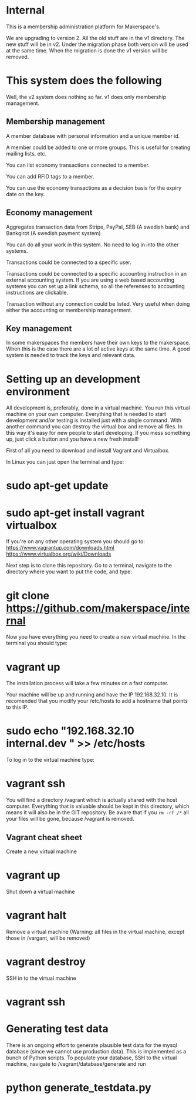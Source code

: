 Internal
========
This is a membership administration platform for Makerspace's.

We are upgrading to version 2. All the old stuff are in the v1 directory. The new stuff will be in v2. Under the migration phase both version will be used at the same time. When the migration is done the v1 version will be removed.


This system does the following
==============================
Well, the v2 system does nothing so far. v1 does only membership management.

Membership management
---------------------
A member database with personal information and a unique member id.

A member could be added to one or more groups. This is useful for creating mailing lists, etc.

You can list economy transactions connected to a member.

You can add RFID tags to a member.

You can use the economy transactions as a decision basis for the expiry date on the key.


Economy management
------------------
Aggregates transaction data from Stripe, PayPal, SEB (A swedish bank) and Bankgirot (A swedish payment system)

You can do all your work in this system. No need to log in into the other systems.

Transactions could be connected to a specific user.

Transactions could be connected to a specific accounting instruction in an external accounting system. If you are using a web based accounting systems you can set up a link schema, so all the referenses to accounting instructions are clickable.

Transaction without any connection could be listed. Very useful when doing either the accounting or membership managerment.


Key management
--------------
In some makerspaces the members have their own keys to the makerspace. When this is the case there are a lot of active keys at the same time. A good system is needed to track the keys and relevant data.

Setting up an development environment
=====================================
All development is, preferably, done in a virtual machine. You run this virtual machine on your own computer. Everything that is needed to start development and/or testing is installed just with a single command. With another command you can destroy the virtual box and remove all files. In this way it's easy for new people to start developing. If you mess something up, just click a button and you have a new fresh install!

First of all you need to download and install Vagrant and Virtualbox.

In Linux you can just open the terminal and type:
# sudo apt-get update
# sudo apt-get install vagrant virtualbox

If you're on any other operating system you should go to:
https://www.vagrantup.com/downloads.html
https://www.virtualbox.org/wiki/Downloads

Next step is to clone this repository. Go to a terminal, navigate to the directory where you want to put the code, and type:
# git clone https://github.com/makerspace/internal

Now you have everything you need to create a new virtual machine. In the terminal you should type:
# vagrant up
The installation process will take a few minutes on a fast computer.

Your machine will be up and running and have the IP 192.168.32.10. It is recomended that you modify your /etc/hosts to add a hostname that points to this IP.
# sudo echo "192.168.32.10 internal.dev " >> /etc/hosts

To log in to the virtual machine type:
# vagrant ssh

You will find a directory /vagrant which is actually shared with the host computer. Everything that is valuable should be kept in this directory, which means it will also be in the GIT repository. Be aware that if you `rm -rf /*` all your files will be gone, because /vagrant is removed.


Vagrant cheat sheet
------------------
Create a new virtual machine
# vagrant up

Shut down a virtual machine
# vagrant halt

Remove a virtual machine (Warning: all files in the virtual machine, except those in /vargant, will be removed)
# vagrant destroy

SSH in to the virtual machine
# vagrant ssh


Generating test data
=====================
There is an ongoing effort to generate plausible test data for the mysql database (since we cannot use production data). This is implemented as a bunch of Python scripts. To populate your database, SSH to the virtual machine, navigate to /vagrant/database/generate and run
# python generate_testdata.py
